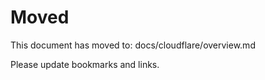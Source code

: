 # Moved

This document has moved to: docs/cloudflare/overview.md

Please update bookmarks and links.
